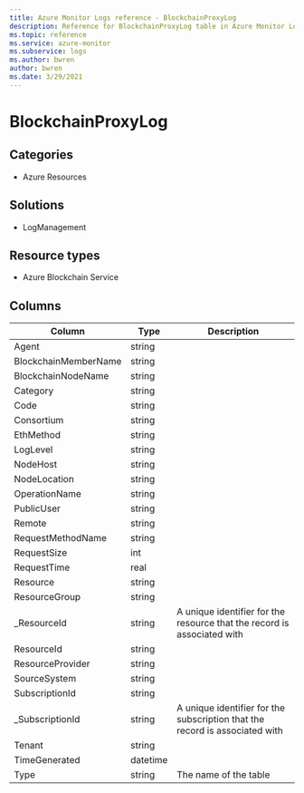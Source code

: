 ```yaml
---
title: Azure Monitor Logs reference - BlockchainProxyLog
description: Reference for BlockchainProxyLog table in Azure Monitor Logs.
ms.topic: reference
ms.service: azure-monitor
ms.subservice: logs
ms.author: bwren
author: bwren
ms.date: 3/29/2021
---
```


# BlockchainProxyLog

 

## Categories

- Azure Resources
## Solutions

- LogManagement
## Resource types

- Azure Blockchain Service




## Columns

|Column|Type|Description|
|---|---|---|
|Agent|string||
|BlockchainMemberName|string||
|BlockchainNodeName|string||
|Category|string||
|Code|string||
|Consortium|string||
|EthMethod|string||
|LogLevel|string||
|NodeHost|string||
|NodeLocation|string||
|OperationName|string||
|PublicUser|string||
|Remote|string||
|RequestMethodName|string||
|RequestSize|int||
|RequestTime|real||
|Resource|string||
|ResourceGroup|string||
|_ResourceId|string|A unique identifier for the resource that the record is associated with|
|ResourceId|string||
|ResourceProvider|string||
|SourceSystem|string||
|SubscriptionId|string||
|_SubscriptionId|string|A unique identifier for the subscription that the record is associated with|
|Tenant|string||
|TimeGenerated|datetime||
|Type|string|The name of the table|
